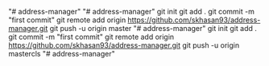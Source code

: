 "# address-manager" 
"# address-manager"  git init git add . git commit -m "first commit" git remote add origin https://github.com/skhasan93/address-manager.git git push -u origin master
"# address-manager"  git init git add . git commit -m "first commit" git remote add origin https://github.com/skhasan93/address-manager.git git push -u origin mastercls
"# address-manager" 
